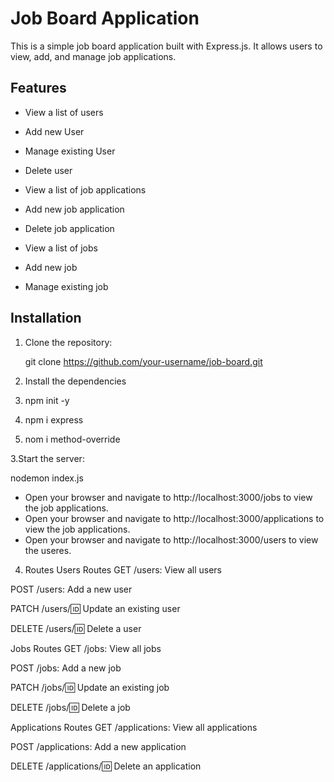 # Job Board Application

This is a simple job board application built with Express.js. It allows users to view, add, and manage job applications.

## Features

- View a list of users
- Add new User
- Manage existing User
- Delete user

- View a list of job applications
- Add new job application
- Delete job application

- View a list of jobs
- Add new job
- Manage existing job

## Installation

1. Clone the repository:
 
   git clone https://github.com/your-username/job-board.git

2. Install the dependencies
 1. npm init -y
 2. npm i express
 3. nom i method-override

3.Start the server:

  nodemon index.js
  - Open your browser and navigate to http://localhost:3000/jobs to view the job applications.
  - Open your browser and navigate to http://localhost:3000/applications to view the job applications.
  - Open your browser and navigate to http://localhost:3000/users to view the useres.


4. Routes
Users Routes
GET /users: View all users

POST /users: Add a new user

PATCH /users/:id: Update an existing user

DELETE /users/:id: Delete a user

Jobs Routes
GET /jobs: View all jobs

POST /jobs: Add a new job

PATCH /jobs/:id: Update an existing job

DELETE /jobs/:id: Delete a job

Applications Routes
GET /applications: View all applications

POST /applications: Add a new application

DELETE /applications/:id: Delete an application
